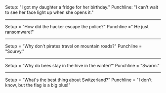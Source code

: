 Setup: "I got my daughter a fridge for her birthday."
Punchline: "I can't wait to see her face light up when she opens it."

---

Setup = "How did the hacker escape the police?"
Punchline =" He just ransomware!"

---

Setup = "Why don't pirates travel on mountain roads?"
Punchline = "Scurvy."

---

Setup = "Why do bees stay in the hive in the winter?"
Punchline = "Swarm."

---

Setup = "What's the best thing about Switzerland?"
Punchline = "I don't know, but the flag is a big plus!"